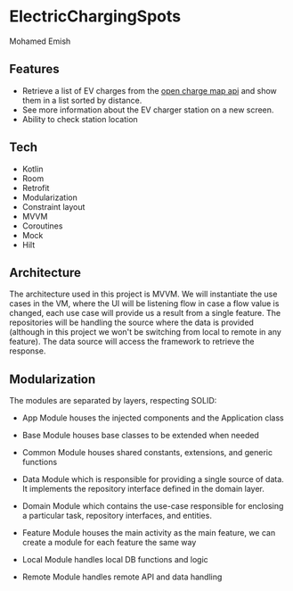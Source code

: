 # ElectricChargingSpots
Mohamed Emish
## Features

- Retrieve a list of EV charges from the [open charge map api](https://openchargemap.org/) and show them in a list sorted by distance.
- See more information about the EV charger station on a new screen.
- Ability to check station location

## Tech

- Kotlin
- Room
- Retrofit
- Modularization
- Constraint layout
- MVVM
- Coroutines
- Mock
- Hilt

## Architecture

The architecture used in this project is MVVM.
We will instantiate the use cases in the VM, where the UI will be listening flow in case a flow value is changed, each use case will provide us a result from a single feature. The repositories will be handling the source where the data is provided (although in this project we won't be switching from local to remote in any feature). The data source will access the framework to retrieve the response.


## Modularization

The modules are separated by layers, respecting SOLID:

- App Module houses the injected components and the Application class

- Base Module houses base classes to be extended when needed

- Common Module houses shared constants, extensions, and generic functions

- Data Module which is responsible for providing a single source of data. It implements the repository interface defined in the domain layer.

- Domain Module which contains the use-case responsible for enclosing a particular task, repository interfaces, and entities.

- Feature Module houses the main activity as the main feature, we can create a module for each feature the same way

- Local Module handles local DB functions and logic

- Remote Module handles remote API and data handling



